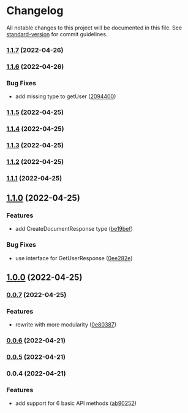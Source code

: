 # Changelog

All notable changes to this project will be documented in this file. See [standard-version](https://github.com/conventional-changelog/standard-version) for commit guidelines.

### [1.1.7](https://github.com/piotrekwitkowski/quip-api-typescript/compare/v1.1.6...v1.1.7) (2022-04-26)

### [1.1.6](https://github.com/piotrekwitkowski/quip-api-typescript/compare/v1.1.5...v1.1.6) (2022-04-26)


### Bug Fixes

* add missing type to getUser ([2094400](https://github.com/piotrekwitkowski/quip-api-typescript/commit/209440073ff3a241889b0c0cba5a8e47cc6d9747))

### [1.1.5](https://github.com/piotrekwitkowski/quip-api-typescript/compare/v1.1.3...v1.1.5) (2022-04-25)

### [1.1.4](https://github.com/piotrekwitkowski/quip-api-typescript/compare/v1.1.3...v1.1.4) (2022-04-25)

### [1.1.3](https://github.com/piotrekwitkowski/quip-api-typescript/compare/v1.1.2...v1.1.3) (2022-04-25)

### [1.1.2](https://github.com/piotrekwitkowski/quip-api-typescript/compare/v1.1.1...v1.1.2) (2022-04-25)

### [1.1.1](https://github.com/piotrekwitkowski/quip-api-typescript/compare/v1.1.0...v1.1.1) (2022-04-25)

## [1.1.0](https://github.com/piotrekwitkowski/quip-api-typescript/compare/v1.0.0...v1.1.0) (2022-04-25)


### Features

* add CreateDocumentResponse type ([be19bef](https://github.com/piotrekwitkowski/quip-api-typescript/commit/be19bef992b3d293767e0b26f14d727e96d94c1e))


### Bug Fixes

* use interface for GetUserResponse ([0ee282e](https://github.com/piotrekwitkowski/quip-api-typescript/commit/0ee282e147476755171c051f97c2c41deac3521a))

## [1.0.0](https://github.com/piotrekwitkowski/quip-api-typescript/compare/v0.0.7...v1.0.0) (2022-04-25)

### [0.0.7](https://github.com/piotrekwitkowski/quip-api-typescript/compare/v0.0.6...v0.0.7) (2022-04-25)


### Features

* rewrite with more modularity ([0e80387](https://github.com/piotrekwitkowski/quip-api-typescript/commit/0e8038763a346eb937674ef57ca9591754386c4e))

### [0.0.6](https://github.com/piotrekwitkowski/quip-api-typescript/compare/v0.0.5...v0.0.6) (2022-04-21)

### [0.0.5](https://github.com/piotrekwitkowski/quip-api-typescript/compare/v0.0.4...v0.0.5) (2022-04-21)

### 0.0.4 (2022-04-21)


### Features

* add support for 6 basic API methods ([ab90252](https://github.com/piotrekwitkowski/quip-api-typescript/commit/ab9025262ecc0a7dc044b38f68ce90c5b81b6eee))
